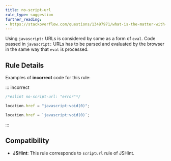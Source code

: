 ```yaml
---
title: no-script-url
rule_type: suggestion
further_reading:
- https://stackoverflow.com/questions/13497971/what-is-the-matter-with-script-targeted-urls
---
```


Using `javascript:` URLs is considered by some as a form of `eval`. Code passed in `javascript:` URLs has to be parsed and evaluated by the browser in the same way that `eval` is processed.

## Rule Details

Examples of **incorrect** code for this rule:

::: incorrect

```js
/*eslint no-script-url: "error"*/

location.href = "javascript:void(0)";

location.href = `javascript:void(0)`;
```

:::

## Compatibility

* **JSHint**: This rule corresponds to `scripturl` rule of JSHint.

